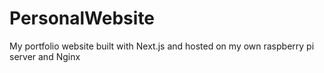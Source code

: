 # PersonalWebsite
My portfolio website built with Next.js and hosted on my own raspberry pi server and Nginx
